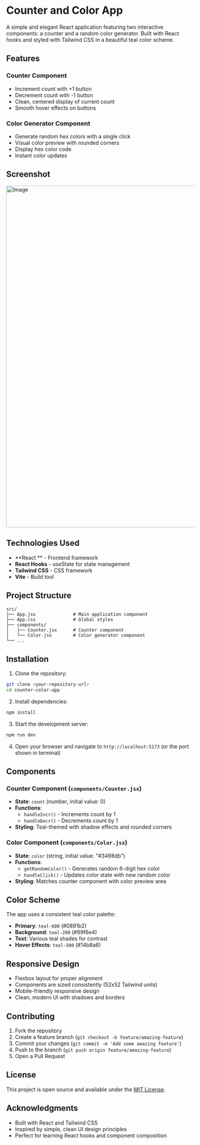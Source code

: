 # Counter and Color App

A simple and elegant React application featuring two interactive components: a counter and a random color generator. Built with React hooks and styled with Tailwind CSS in a beautiful teal color scheme.

## Features

###  Counter Component
- Increment count with +1 button
- Decrement count with -1 button
- Clean, centered display of current count
- Smooth hover effects on buttons

###  Color Generator Component  
- Generate random hex colors with a single click
- Visual color preview with rounded corners
- Display hex color code
- Instant color updates

## Screenshot
<img width="1919" height="913" alt="Image" src="https://github.com/user-attachments/assets/bf1186a0-da59-4efe-905d-c781cdc30086" />

## Technologies Used

- **React ** - Frontend framework
- **React Hooks** - useState for state management
- **Tailwind CSS** - CSS framework
- **Vite** - Build tool 

## Project Structure

```
src/
├── App.jsx              # Main application component
├── App.css              # Global styles
├── components/
│   ├── Counter.jsx      # Counter component
│   └── Color.jsx        # Color generator component
└── ...
```

## Installation

1. Clone the repository:
```bash
git clone <your-repository-url>
cd counter-color-app
```

2. Install dependencies:
```bash
npm install
```

3. Start the development server:
```bash
npm run dev
```

4. Open your browser and navigate to `http://localhost:5173` (or the port shown in terminal)

## Components

### Counter Component (`components/Counter.jsx`)
- **State**: `count` (number, initial value: 0)
- **Functions**:
  - `handleIncr()` - Increments count by 1
  - `handleDecr()` - Decrements count by 1
- **Styling**: Teal-themed with shadow effects and rounded corners

### Color Component (`components/Color.jsx`)
- **State**: `color` (string, initial value: "#3498db")
- **Functions**:
  - `getRandomColor()` - Generates random 6-digit hex color
  - `handleClick()` - Updates color state with new random color
- **Styling**: Matches counter component with color preview area

## Color Scheme

The app uses a consistent teal color palette:
- **Primary**: `teal-600` (#0891b2)
- **Background**: `teal-200` (#99f6e4)
- **Text**: Various teal shades for contrast
- **Hover Effects**: `teal-500` (#14b8a6)

## Responsive Design

- Flexbox layout for proper alignment
- Components are sized consistently (52x52 Tailwind units)
- Mobile-friendly responsive design
- Clean, modern UI with shadows and borders

## Contributing

1. Fork the repository
2. Create a feature branch (`git checkout -b feature/amazing-feature`)
3. Commit your changes (`git commit -m 'Add some amazing feature'`)
4. Push to the branch (`git push origin feature/amazing-feature`)
5. Open a Pull Request

## License

This project is open source and available under the [MIT License](LICENSE).

## Acknowledgments

- Built with React and Tailwind CSS
- Inspired by simple, clean UI design principles
- Perfect for learning React hooks and component composition
